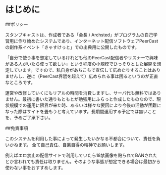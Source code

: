 # はじめに

##ポリシー

スタンプキャストは、作成者である「会長 / Archsted」がプログラムの自己学習用に作り始めたシステムであり、インターネット配信ソフトウェアPeerCastの創作系イベント「きゃすけっと」での出典用に公開したものです。

「自分で使う事を想定しているけれども他のPeerCast配信者やリスナーで興味がある人がいたら使って欲しい」という程度の小規模でひっそりとした展開を想定しています。ですので、私自身があちこちで宣伝して広めたりすることはありませんし、逆に（PeerCast界隈を超えて）広められる事は困るというのが正直なところです。

運営や改修していくにもリアルの時間を消費しますし、サーバ代も無料ではありません。最初に書いた通りもともとが勉強用にふらっと作成したものなので、現状規模での運用に限界が来た時、あるいは様々な要因により今後の活動が困難になった際はサイトを畳もうと考えています。長期間運用する予定では無いことを、予めご了承下さい。

##免責事項

このシステムを利用した事によって発生したいかなる不都合について、責任を負いかねます。
全て自己責任、自業自得の精神でお願いします。

例えばエロ禁止の配信サイトで利用していたら18禁画像を貼られてBANされたとか言われても責任は取りません。そのような事態が想定できる場合は最初から使わない事をおすすめします。
